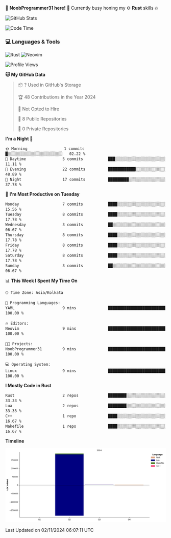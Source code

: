 
<!--START_SECTION:waka-->
👾 **NoobProgrammer31 here!** 🚀 Currently busy honing my ⚙️ **Rust** skills 🔥

![GitHub Stats](https://github-readme-stats.vercel.app/api?username=NoobProgrammer31&show_icons=true&theme=radical)

![Code Time](http://img.shields.io/badge/Code%20Time-13%20mins-blue)

### 💻 Languages & Tools
![Rust](https://img.shields.io/badge/Rust-000000?style=for-the-badge&logo=rust)
![Neovim](https://img.shields.io/badge/Neovim-57A143?logo=neovim&logoColor=white&style=for-the-badge)


![Profile Views](http://img.shields.io/badge/Profile%20Views-0-blue)

**🐱 My GitHub Data** 

> 📦 ? Used in GitHub's Storage 
 > 
> 🏆 48 Contributions in the Year 2024
 > 
> 🚫 Not Opted to Hire
 > 
> 📜 8 Public Repositories 
 > 
> 🔑 0 Private Repositories 
 > 
**I'm a Night 🦉** 

```text
🌞 Morning                1 commits           █░░░░░░░░░░░░░░░░░░░░░░░░   02.22 % 
🌆 Daytime                5 commits           ███░░░░░░░░░░░░░░░░░░░░░░   11.11 % 
🌃 Evening                22 commits          ████████████░░░░░░░░░░░░░   48.89 % 
🌙 Night                  17 commits          █████████░░░░░░░░░░░░░░░░   37.78 % 
```
📅 **I'm Most Productive on Tuesday** 

```text
Monday                   7 commits           ████░░░░░░░░░░░░░░░░░░░░░   15.56 % 
Tuesday                  8 commits           ████░░░░░░░░░░░░░░░░░░░░░   17.78 % 
Wednesday                3 commits           ██░░░░░░░░░░░░░░░░░░░░░░░   06.67 % 
Thursday                 8 commits           ████░░░░░░░░░░░░░░░░░░░░░   17.78 % 
Friday                   8 commits           ████░░░░░░░░░░░░░░░░░░░░░   17.78 % 
Saturday                 8 commits           ████░░░░░░░░░░░░░░░░░░░░░   17.78 % 
Sunday                   3 commits           ██░░░░░░░░░░░░░░░░░░░░░░░   06.67 % 
```


📊 **This Week I Spent My Time On** 

```text
🕑︎ Time Zone: Asia/Kolkata

💬 Programming Languages: 
YAML                     9 mins              █████████████████████████   100.00 % 

🔥 Editors: 
Neovim                   9 mins              █████████████████████████   100.00 % 

🐱‍💻 Projects: 
NoobProgrammer31         9 mins              █████████████████████████   100.00 % 

💻 Operating System: 
Linux                    9 mins              █████████████████████████   100.00 % 
```

**I Mostly Code in Rust** 

```text
Rust                     2 repos             ████████░░░░░░░░░░░░░░░░░   33.33 % 
Lua                      2 repos             ████████░░░░░░░░░░░░░░░░░   33.33 % 
C++                      1 repo              ████░░░░░░░░░░░░░░░░░░░░░   16.67 % 
Makefile                 1 repo              ████░░░░░░░░░░░░░░░░░░░░░   16.67 % 
```



**Timeline**

![Lines of Code chart](https://raw.githubusercontent.com/NoobProgrammer31/NoobProgrammer31/main/assets/bar_graph.png)


 Last Updated on 02/11/2024 06:07:11 UTC
<!--END_SECTION:waka-->
